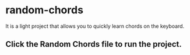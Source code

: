 # random-chords
It is a light project that allows you to quickly learn chords on the keyboard.
<h2>Click the Random Chords file to run the project.</h2>
